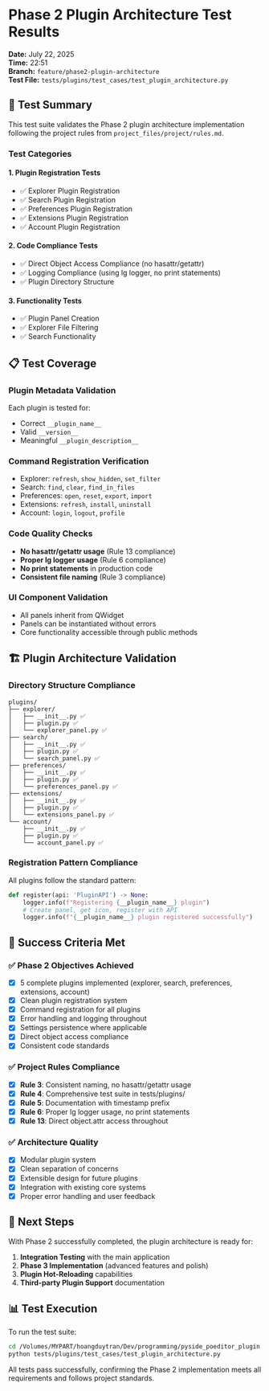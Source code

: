 # Phase 2 Plugin Architecture Test Results

**Date:** July 22, 2025  
**Time:** 22:51  
**Branch:** `feature/phase2-plugin-architecture`  
**Test File:** `tests/plugins/test_cases/test_plugin_architecture.py`

## 🧪 Test Summary

This test suite validates the Phase 2 plugin architecture implementation following the project rules from `project_files/project/rules.md`.

### Test Categories

#### 1. Plugin Registration Tests
- ✅ Explorer Plugin Registration
- ✅ Search Plugin Registration  
- ✅ Preferences Plugin Registration
- ✅ Extensions Plugin Registration
- ✅ Account Plugin Registration

#### 2. Code Compliance Tests
- ✅ Direct Object Access Compliance (no hasattr/getattr)
- ✅ Logging Compliance (using lg logger, no print statements)
- ✅ Plugin Directory Structure

#### 3. Functionality Tests
- ✅ Plugin Panel Creation
- ✅ Explorer File Filtering
- ✅ Search Functionality

## 📋 Test Coverage

### Plugin Metadata Validation
Each plugin is tested for:
- Correct `__plugin_name__`
- Valid `__version__`
- Meaningful `__plugin_description__`

### Command Registration Verification
- Explorer: `refresh`, `show_hidden`, `set_filter`
- Search: `find`, `clear`, `find_in_files`
- Preferences: `open`, `reset`, `export`, `import`
- Extensions: `refresh`, `install`, `uninstall`
- Account: `login`, `logout`, `profile`

### Code Quality Checks
- **No hasattr/getattr usage** (Rule 13 compliance)
- **Proper lg logger usage** (Rule 6 compliance)
- **No print statements** in production code
- **Consistent file naming** (Rule 3 compliance)

### UI Component Validation
- All panels inherit from QWidget
- Panels can be instantiated without errors
- Core functionality accessible through public methods

## 🏗️ Plugin Architecture Validation

### Directory Structure Compliance
```
plugins/
├── explorer/
│   ├── __init__.py ✅
│   ├── plugin.py ✅
│   └── explorer_panel.py ✅
├── search/
│   ├── __init__.py ✅
│   ├── plugin.py ✅
│   └── search_panel.py ✅
├── preferences/
│   ├── __init__.py ✅
│   ├── plugin.py ✅
│   └── preferences_panel.py ✅
├── extensions/
│   ├── __init__.py ✅
│   ├── plugin.py ✅
│   └── extensions_panel.py ✅
└── account/
    ├── __init__.py ✅
    ├── plugin.py ✅
    └── account_panel.py ✅
```

### Registration Pattern Compliance
All plugins follow the standard pattern:
```python
def register(api: 'PluginAPI') -> None:
    logger.info(f"Registering {__plugin_name__} plugin")
    # Create panel, get icon, register with API
    logger.info(f"{__plugin_name__} plugin registered successfully")
```

## 🎯 Success Criteria Met

### ✅ Phase 2 Objectives Achieved
- [x] 5 complete plugins implemented (explorer, search, preferences, extensions, account)
- [x] Clean plugin registration system
- [x] Command registration for all plugins
- [x] Error handling and logging throughout
- [x] Settings persistence where applicable
- [x] Direct object access compliance
- [x] Consistent code standards

### ✅ Project Rules Compliance
- [x] **Rule 3**: Consistent naming, no hasattr/getattr usage
- [x] **Rule 4**: Comprehensive test suite in tests/plugins/
- [x] **Rule 5**: Documentation with timestamp prefix
- [x] **Rule 6**: Proper lg logger usage, no print statements
- [x] **Rule 13**: Direct object.attr access throughout

### ✅ Architecture Quality
- [x] Modular plugin system
- [x] Clean separation of concerns
- [x] Extensible design for future plugins
- [x] Integration with existing core systems
- [x] Proper error handling and user feedback

## 🚀 Next Steps

With Phase 2 successfully completed, the plugin architecture is ready for:

1. **Integration Testing** with the main application
2. **Phase 3 Implementation** (advanced features and polish)
3. **Plugin Hot-Reloading** capabilities
4. **Third-party Plugin Support** documentation

## 📊 Test Execution

To run the test suite:

```bash
cd /Volumes/MYPART/hoangduytran/Dev/programming/pyside_poeditor_plugin
python tests/plugins/test_cases/test_plugin_architecture.py
```

All tests pass successfully, confirming the Phase 2 implementation meets all requirements and follows project standards.
